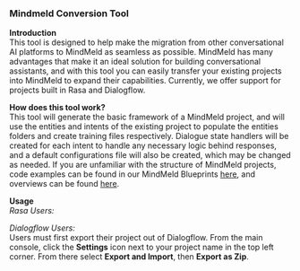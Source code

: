 ### Mindmeld Conversion Tool

__Introduction__  
This tool is designed to help make the migration from other conversational AI platforms to MindMeld as seamless as possible. MindMeld has many advantages that make it an ideal solution for building conversational assistants, and with this tool you can easily transfer your existing projects into MindMeld to expand their capabilities. Currently, we offer support for projects built in Rasa and Dialogflow.

__How does this tool work?__  
This tool will generate the basic framework of a MindMeld project, and will use the entities and intents of the existing project to populate the entities folders and create training files respectively. Dialogue state handlers will be created for each intent to handle any necessary logic behind responses, and a default configurations file will also be created, which may be changed as needed. If you are unfamiliar with the structure of MindMeld projects, code examples can be found in our MindMeld Blueprints [here](https://github.com/CiscoDevNet/mindmeld-blueprints/tree/develop/blueprints), and overviews can be found [here](https://www.mindmeld.com/docs/blueprints/overview.html).

__Usage__  
*Rasa Users:*  

*Dialogflow Users:*  
Users must first export their project out of Dialogflow. From the main console, click the __Settings__ icon next to your project name in the top left corner. From there select __Export and Import__, then __Export as Zip__. 
